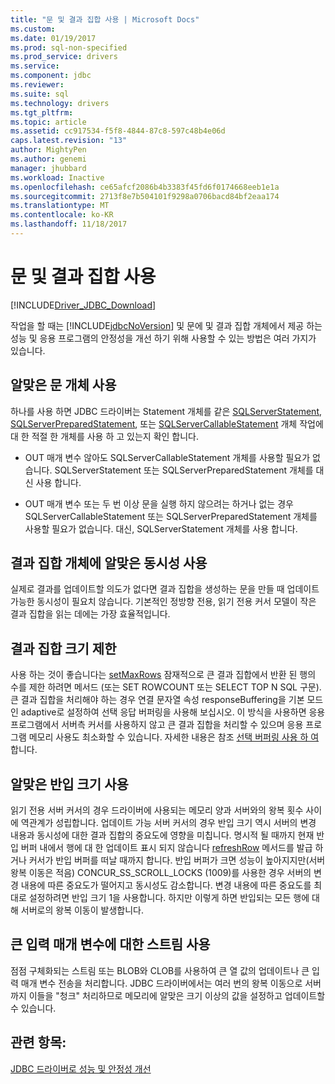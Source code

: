 ```yaml
---
title: "문 및 결과 집합 사용 | Microsoft Docs"
ms.custom: 
ms.date: 01/19/2017
ms.prod: sql-non-specified
ms.prod_service: drivers
ms.service: 
ms.component: jdbc
ms.reviewer: 
ms.suite: sql
ms.technology: drivers
ms.tgt_pltfrm: 
ms.topic: article
ms.assetid: cc917534-f5f8-4844-87c8-597c48b4e06d
caps.latest.revision: "13"
author: MightyPen
ms.author: genemi
manager: jhubbard
ms.workload: Inactive
ms.openlocfilehash: ce65afcf2086b4b3383f45fd6f0174668eeb1e1a
ms.sourcegitcommit: 2713f8e7b504101f9298a0706bacd84bf2eaa174
ms.translationtype: MT
ms.contentlocale: ko-KR
ms.lasthandoff: 11/18/2017
---
```

# <a name="working-with-statements-and-result-sets"></a>문 및 결과 집합 사용
[!INCLUDE[Driver_JDBC_Download](../../includes/driver_jdbc_download.md)]

  작업을 할 때는 [!INCLUDE[jdbcNoVersion](../../includes/jdbcnoversion_md.md)] 및 문에 및 결과 집합 개체에서 제공 하는 성능 및 응용 프로그램의 안정성을 개선 하기 위해 사용할 수 있는 방법은 여러 가지가 있습니다.  
  
## <a name="use-the-appropriate-statement-object"></a>알맞은 문 개체 사용  
 하나를 사용 하면 JDBC 드라이버는 Statement 개체를 같은 [SQLServerStatement](../../connect/jdbc/reference/sqlserverstatement-class.md), [SQLServerPreparedStatement](../../connect/jdbc/reference/sqlserverpreparedstatement-class.md), 또는 [SQLServerCallableStatement](../../connect/jdbc/reference/sqlservercallablestatement-class.md) 개체 작업에 대 한 적절 한 개체를 사용 하 고 있는지 확인 합니다.  
  
-   OUT 매개 변수 않아도 SQLServerCallableStatement 개체를 사용할 필요가 없습니다. SQLServerStatement 또는 SQLServerPreparedStatement 개체를 대신 사용 합니다.  
  
-   OUT 매개 변수 또는 두 번 이상 문을 실행 하지 않으려는 하거나 없는 경우 SQLServerCallableStatement 또는 SQLServerPreparedStatement 개체를 사용할 필요가 없습니다. 대신, SQLServerStatement 개체를 사용 합니다.  
  
## <a name="use-the-appropriate-concurrency-for-resultset-objects"></a>결과 집합 개체에 알맞은 동시성 사용  
 실제로 결과를 업데이트할 의도가 없다면 결과 집합을 생성하는 문을 만들 때 업데이트 가능한 동시성이 필요치 않습니다. 기본적인 정방향 전용, 읽기 전용 커서 모델이 작은 결과 집합을 읽는 데에는 가장 효율적입니다.  
  
## <a name="limit-the-size-of-your-result-sets"></a>결과 집합 크기 제한  
 사용 하는 것이 좋습니다는 [setMaxRows](../../connect/jdbc/reference/setmaxrows-method-sqlserverstatement.md) 잠재적으로 큰 결과 집합에서 반환 된 행의 수를 제한 하려면 메서드 (또는 SET ROWCOUNT 또는 SELECT TOP N SQL 구문). 큰 결과 집합을 처리해야 하는 경우 연결 문자열 속성 responseBuffering을 기본 모드인 adaptive로 설정하여 선택 응답 버퍼링을 사용해 보십시오. 이 방식을 사용하면 응용 프로그램에서 서버측 커서를 사용하지 않고 큰 결과 집합을 처리할 수 있으며 응용 프로그램 메모리 사용도 최소화할 수 있습니다. 자세한 내용은 참조 [선택 버퍼링 사용 하 여](../../connect/jdbc/using-adaptive-buffering.md)합니다.  
  
## <a name="use-the-appropriate-fetch-size"></a>알맞은 반입 크기 사용  
 읽기 전용 서버 커서의 경우 드라이버에 사용되는 메모리 양과 서버와의 왕복 횟수 사이에 역관계가 성립합니다. 업데이트 가능 서버 커서의 경우 반입 크기 역시 서버의 변경 내용과 동시성에 대한 결과 집합의 중요도에 영향을 미칩니다. 명시적 될 때까지 현재 반입 버퍼 내에서 행에 대 한 업데이트 표시 되지 않습니다 [refreshRow](../../connect/jdbc/reference/refreshrow-method-sqlserverresultset.md) 메서드를 발급 하거나 커서가 반입 버퍼를 떠날 때까지 합니다. 반입 버퍼가 크면 성능이 높아지지만(서버 왕복 이동은 적음) CONCUR_SS_SCROLL_LOCKS (1009)를 사용한 경우 서버의 변경 내용에 따른 중요도가 떨어지고 동시성도 감소합니다. 변경 내용에 따른 중요도를 최대로 설정하려면 반입 크기 1을 사용합니다. 하지만 이렇게 하면 반입되는 모든 행에 대해 서버로의 왕복 이동이 발생합니다.  
  
## <a name="use-streams-for-large-in-parameters"></a>큰 입력 매개 변수에 대한 스트림 사용  
 점점 구체화되는 스트림 또는 BLOB와 CLOB를 사용하여 큰 열 값의 업데이트나 큰 입력 매개 변수 전송을 처리합니다. JDBC 드라이버에서는 여러 번의 왕복 이동으로 서버까지 이들을 "청크" 처리하므로 메모리에 알맞은 크기 이상의 값을 설정하고 업데이트할 수 있습니다.  
  
## <a name="see-also"></a>관련 항목:  
 [JDBC 드라이버로 성능 및 안정성 개선](../../connect/jdbc/improving-performance-and-reliability-with-the-jdbc-driver.md)  
  
  
